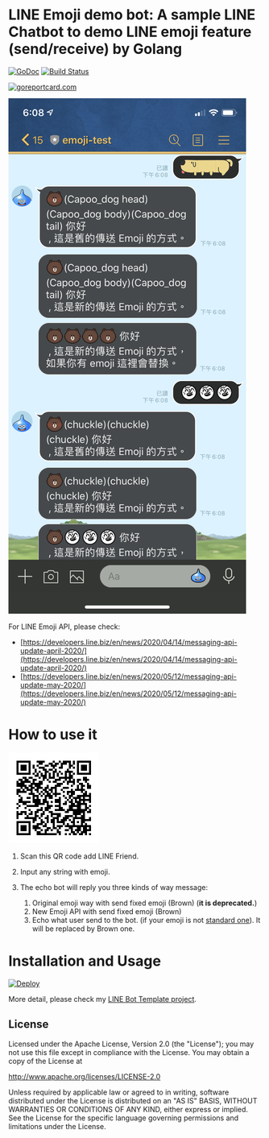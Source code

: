 LINE Emoji demo bot: A sample LINE Chatbot to demo LINE emoji feature (send/receive) by Golang
==============

 [![GoDoc](https://godoc.org/github.com/kkdai/LineBot-Emoji.svg?status.svg)](https://godoc.org/github.com/kkdai/LineBot-Emoji)  [![Build Status](https://travis-ci.org/kkdai/LineBot-Emoji.svg?branch=master)](https://travis-ci.org/kkdai/LineBot-Emoji.svg)

[![goreportcard.com](https://goreportcard.com/badge/github.com/kkdai/LineBot-Emoji)](https://goreportcard.com/report/github.com/kkdai/LineBot-Emoji)

![](images/final.png)



For LINE Emoji API, please check:

- [https://developers.line.biz/en/news/2020/04/14/messaging-api-update-april-2020/](https://developers.line.biz/en/news/2020/04/14/messaging-api-update-april-2020/)
- [https://developers.line.biz/en/news/2020/05/12/messaging-api-update-may-2020/](https://developers.line.biz/en/news/2020/05/12/messaging-api-update-may-2020/)



How to use it
=============

![](images/emoji-chatbot.png)

1. Scan this QR code add LINE Friend.

2. Input any string with emoji.

3. The echo bot will reply you three kinds of way message:

   1. Original emoji way with send fixed emoji (Brown) (**it is deprecated.**)
   2. New Emoji API with send fixed emoji (Brown)
   3. Echo what user send to the bot. (if your emoji is not [standard one](https://d.line-scdn.net/r/devcenter/sendable_line_emoji_list.pdf)). It will be replaced by Brown one.

    

Installation and Usage
=============

[![Deploy](https://www.herokucdn.com/deploy/button.svg)](https://heroku.com/deploy)

More detail, please check my [LINE Bot Template project](https://github.com/kkdai/LineBotTemplate).


License
---------------

Licensed under the Apache License, Version 2.0 (the "License");
you may not use this file except in compliance with the License.
You may obtain a copy of the License at

http://www.apache.org/licenses/LICENSE-2.0

Unless required by applicable law or agreed to in writing, software
distributed under the License is distributed on an "AS IS" BASIS,
WITHOUT WARRANTIES OR CONDITIONS OF ANY KIND, either express or implied.
See the License for the specific language governing permissions and
limitations under the License.

